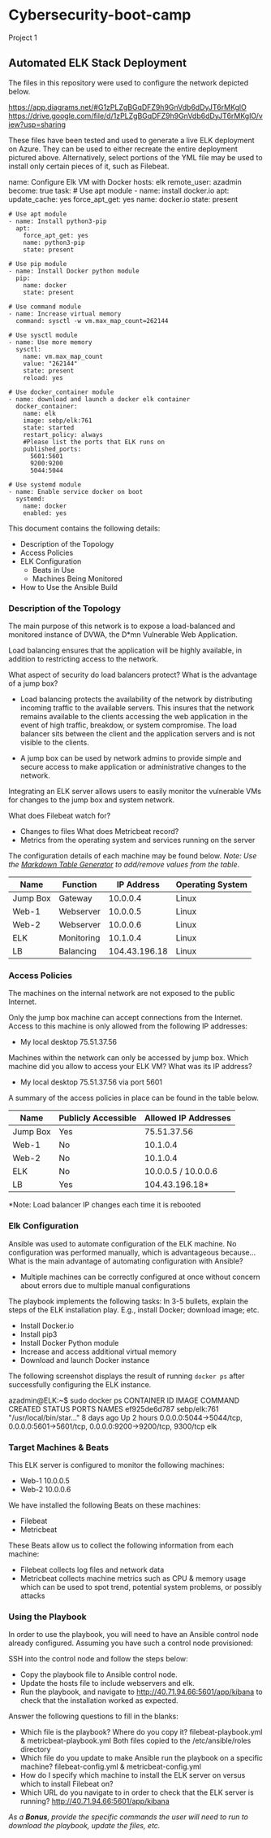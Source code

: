 # Cybersecurity-boot-camp
Project 1
## Automated ELK Stack Deployment

The files in this repository were used to configure the network depicted below.

https://app.diagrams.net/#G1zPLZgBGqDFZ9h9GnVdb6dDyJT6rMKglO
https://drive.google.com/file/d/1zPLZgBGqDFZ9h9GnVdb6dDyJT6rMKglO/view?usp=sharing

These files have been tested and used to generate a live ELK deployment on Azure. They can be used to either recreate the entire deployment pictured above. Alternatively, select portions of the YML file may be used to install only certain pieces of it, such as Filebeat.

  

  name: Configure Elk VM with Docker
  hosts: elk
  remote_user: azadmin
  become: true
  task:
    # Use apt module
    - name: install docker.io
      apt:
        update_cache: yes
        force_apt_get: yes
        name: docker.io
        state: present
        
    # Use apt module
    - name: Install python3-pip
      apt:
        force_apt_get: yes
        name: python3-pip
        state: present
      
    # Use pip module
    - name: Install Docker python module
      pip:
        name: docker
        state: present
      
    # Use command module
    - name: Increase virtual memory
      command: sysctl -w vm.max_map_count=262144
    
    # Use sysctl module
    - name: Use more memory
      sysctl:
        name: vm.max_map_count
        value: "262144"
        state: present
        reload: yes
      
    # Use docker_container module
    - name: download and launch a docker elk container
      docker_container:
        name: elk
        image: sebp/elk:761
        state: started
        restart_policy: always
        #Please list the ports that ELK runs on
        published_ports:
          5601:5601
          9200:9200
          5044:5044
        
    # Use systemd module
    - name: Enable service docker on boot
      systemd:
        name: docker
        enabled: yes


This document contains the following details:
- Description of the Topology
- Access Policies
- ELK Configuration
  - Beats in Use
  - Machines Being Monitored
- How to Use the Ansible Build


### Description of the Topology

The main purpose of this network is to expose a load-balanced and monitored instance of DVWA, the D*mn Vulnerable Web Application.

Load balancing ensures that the application will be highly available, in addition to restricting access to the network.

What aspect of security do load balancers protect? What is the advantage of a jump box?

- Load balancing protects the availability of the network by distributing incoming traffic to the available servers. This insures that the network remains available to the clients accessing the web application in the event of high traffic, breakdow, or system compromise. The load balancer sits between the client and the application servers and is not visible to the clients.

- A jump box can be used by network admins to provide simple and secure access to make application or administrative changes to the network.

Integrating an ELK server allows users to easily monitor the vulnerable VMs for changes to the jump box and system network.

What does Filebeat watch for?
- Changes to files
What does Metricbeat record?
- Metrics from the operating system and services running on the server

The configuration details of each machine may be found below.
_Note: Use the [Markdown Table Generator](http://www.tablesgenerator.com/markdown_tables) to add/remove values from the table_.

| Name     | Function  | IP Address    | Operating System |
|----------|-----------|---------------|------------------|
| Jump Box | Gateway   | 10.0.0.4      | Linux            |
| Web-1    | Webserver | 10.0.0.5      | Linux            |
| Web-2    | Webserver | 10.0.0.6      | Linux            |
| ELK      | Monitoring| 10.1.0.4      | Linux            |
| LB       | Balancing | 104.43.196.18 | Linux            |

### Access Policies

The machines on the internal network are not exposed to the public Internet. 

Only the jump box machine can accept connections from the Internet. Access to this machine is only allowed from the following IP addresses:
- My local desktop 75.51.37.56

Machines within the network can only be accessed by jump box.
Which machine did you allow to access your ELK VM? What was its IP address?
- My local desktop 75.51.37.56 via port 5601

A summary of the access policies in place can be found in the table below.

| Name     | Publicly Accessible | Allowed IP Addresses |
|----------|---------------------|----------------------|
| Jump Box | Yes                 | 75.51.37.56          |
| Web-1    | No                  | 10.1.0.4             |
| Web-2    | No                  | 10.1.0.4             |
| ELK      | No                  | 10.0.0.5 / 10.0.0.6  |
| LB       | Yes                 | 104.43.196.18*       |
*Note: Load balancer IP changes each time it is rebooted

### Elk Configuration

Ansible was used to automate configuration of the ELK machine. No configuration was performed manually, which is advantageous because...
What is the main advantage of automating configuration with Ansible?
- Multiple machines can be correctly configured at once without concern about errors due to multiple manual configurations

The playbook implements the following tasks:
In 3-5 bullets, explain the steps of the ELK installation play. E.g., install Docker; download image; etc.
- Install Docker.io
- Install pip3
- Install Docker Python module
- Increase and access additional virtual memory
- Download and launch Docker instance

The following screenshot displays the result of running `docker ps` after successfully configuring the ELK instance.

azadmin@ELK:~$ sudo docker ps
CONTAINER ID   IMAGE          COMMAND                  CREATED      STATUS       PORTS                                                                              NAMES
ef925de6d787   sebp/elk:761   "/usr/local/bin/star…"   8 days ago   Up 2 hours   0.0.0.0:5044->5044/tcp, 0.0.0.0:5601->5601/tcp, 0.0.0.0:9200->9200/tcp, 9300/tcp   elk

### Target Machines & Beats
This ELK server is configured to monitor the following machines:
- Web-1  10.0.0.5
- Web-2  10.0.0.6

We have installed the following Beats on these machines:
- Filebeat
- Metricbeat

These Beats allow us to collect the following information from each machine:
- Filebeat collects log files and network data
- Metricbeat collects machine metrics such as CPU & memory usage which can be used to spot trend, potential system problems, or possibly attacks

### Using the Playbook
In order to use the playbook, you will need to have an Ansible control node already configured. Assuming you have such a control node provisioned: 

SSH into the control node and follow the steps below:
- Copy the playbook file to Ansible control node.
- Update the hosts file to include webservers and elk.
- Run the playbook, and navigate to http://40.71.94.66:5601/app/kibana to check that the installation worked as expected.

Answer the following questions to fill in the blanks:
- Which file is the playbook? Where do you copy it? filebeat-playbook.yml & metricbeat-playbook.yml  Both files copied to the /etc/ansible/roles directory
- Which file do you update to make Ansible run the playbook on a specific machine? filebeat-config.yml & metricbeat-config.yml
- How do I specify which machine to install the ELK server on versus which to install Filebeat on?
- Which URL do you navigate to in order to check that the ELK server is running? http://40.71.94.66:5601/app/kibana

_As a **Bonus**, provide the specific commands the user will need to run to download the playbook, update the files, etc._

